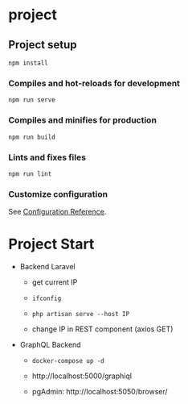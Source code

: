 # project

## Project setup
```
npm install
```

### Compiles and hot-reloads for development
```
npm run serve
```

### Compiles and minifies for production
```
npm run build
```

### Lints and fixes files
```
npm run lint
```

### Customize configuration
See [Configuration Reference](https://cli.vuejs.org/config/).


# Project Start
- Backend Laravel
  - get current IP

  - ```
    ifconfig
    ```
  - ```
    php artisan serve --host IP
    ```
  - change IP in REST component (axios GET)


- GraphQL Backend
  - ```
    docker-compose up -d
    ```
  - http://localhost:5000/graphiql

  - pgAdmin: http://localhost:5050/browser/

